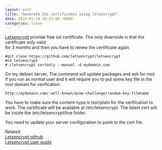 ```yaml
---
layout: post
title: "Generate SSL certificates using letsencrypt" 
date: 2016-01-28 16:23:00 +0800    
categories: linux  
---
```


[Letsencrypt](https://letsencrypt.org) provide free ssl certificate. The only downside is that the certificate only valid   
for 3 months and then you have to renew the certificate again. 

    #git clone https://github.com/letsencrypt/letsencrypt
    #cd letsencrypt
    #./letsencrypt certonly --manual -d mydomain.com

On my debian server, The command will update packages and ask for root if you run as normal user
and it will require you to put some key file in the root domain for verification. 

    http://mydomain.com/.well-known/acme-challenge/random-key-filename


You have to make sure the content-type is text/plain for the verification to work.
The certificate will be available at /etc/letsencrypt.
The latest cert will be inside the /etc/letsencrypt/live folder. 


You need to update your server configuration to point to the cert file.


Related  
[Letsencrypt github](https://github.com/letsencrypt/letsencrypt)  
[Letsencrypt user guide](https://letsencrypt.readthedocs.org/en/latest/using.html#installation)


